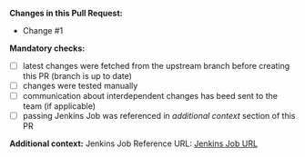 **Changes in this Pull Request:**
- Change #1

**Mandatory checks:**
- [ ] latest changes were fetched from the upstream branch before creating this PR (branch is up to date)
- [ ] changes were tested manually
- [ ] communication about interdependent changes has beed sent to the team (if applicable)
- [ ] passing Jenkins Job was referenced in *additional context* section of this PR

**Additional context:**
Jenkins Job Reference URL: [Jenkins Job URL](http://link-to-latest-passing-jenkins-job.com)
